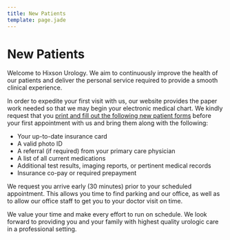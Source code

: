 ```yaml
---
title: New Patients
template: page.jade
---
```


New Patients
============

Welcome to Hixson Urology. We aim to continuously improve the health of our
patients and deliver the personal service required to provide a smooth clinical
experience.

In order to expedite your first visit with us, our website provides the paper
work needed so that we may begin your electronic medical chart. We kindly
request that you [print and fill out the following new patient forms][1] before
your first appointment with us and bring them along with the following:

  -	Your up-to-date insurance card
  -	A valid photo ID
  -	A referral (if required) from your primary care physician
  -	A list of all current medications
  -	Additional test results, imaging reports, or pertinent medical records 
  -	Insurance co-pay or required prepayment

We request you arrive early (30 minutes) prior to your scheduled appointment.
This allows you time to find parking and our office, as well as to allow our
office staff to get you to your doctor visit on time. 

We value your time and make every effort to run on schedule. We look forward to
providing you and your family with highest quality urologic care in a
professional setting.

[1]: #
